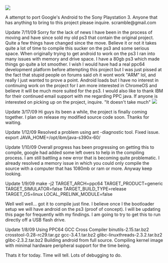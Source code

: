 <img src='http://img204.imageshack.us/img204/392/logoav8.jpg' />
<p />
A attempt to port Google's Android to the Sony Playstation 3. Anyone that has anything to bring to this project please inquire. scramble@gmail.com


Update 7/11/09
Sorry for the lack of news I have been in the process of moving and have since sold my old ps3 that contain the original project. Quite a few things have changed since the move. Believe it or not it takes quite a lot of time to compile this sucker on the ps3 and some serious space. When originally trying to get android to work on the ps3 I ran into many issues with memory and drive space. I have a 80gb ps3 which made things go quite a lot smoother. I wish I would have had a real ppc64 development platform before attempting this project but I was just pissed at the fact that stupid people on forums said oh it wont work "ARM" lol, and really I just wanted to prove a point. Android loads but I have no interest in continuing work on the project for I am more interested in ChromeOS and believe it will be much more suited for the ps3. I would also like to thank IBM for their continued email support with me regarding PPC java. If anyone is interested on picking up on the project, inquire. "It doesn't take much"
<img src='http://img190.imageshack.us/img190/8140/ps3dump.gif' />
<p />





Update 3/17/09
Hi guys its been a while, the project is finally coming together. I plan on release my modified source code soon. Thanks for waiting.

Update 1/12/09
Resolved a problem using ant -diagnostic tool. Fixed issue.
export JAVA\_HOME=/opt/ibm/java-s390x-60/


Update 1/10/09
Overall progress has been progressing on getting this to compile, google had added some left overs to help in the compiling process. I am still battling a new error that is becoming quite problematic. I already resolved a memory issue in which you could only compile the source with a computer that has 1080mb or ram or more. Anyway keep looking.

Update 1/9/09
make -j2 TARGET\_ARCH=ppc64 TARGET\_PRODUCT=generic
TARGET\_SIMULATOR=false TARGET\_BUILD\_TYPE=release TARGET\_OS=linux
LOCAL\_PRELINK\_MODULE=false

Well well well... got it to compile just fine. I believe once I the bootloader setup we will have android on the ps3 (proof of concept). I will be updating this page for frequently with my findings. I am going to try to get this to run directly off a USB flash drive.



Update 1/8/09
Using PPC64 GCC Cross Compiler
binutils-2.15.tar.bz2
crosstool-0.28-rc29.tar.gz
gcc-3.4.1.tar.bz2
glibc-linuxthreads-2.3.2.tar.bz2
glibc-2.3.2.tar.bz2
Building android from full source.
Compiling kernel image with minimal hardware peripheral support for the time being.

Thats it for today. Time will tell. Lots of debugging to do.